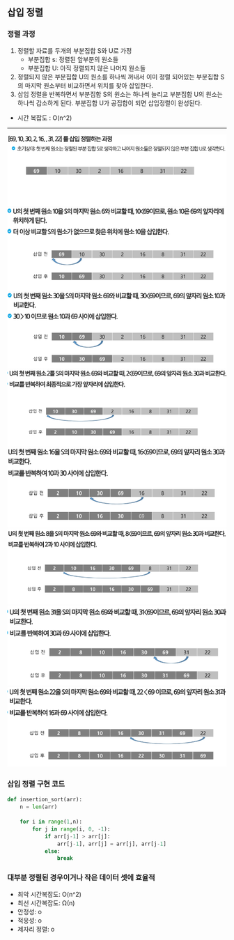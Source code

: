 ## 삽입 정렬
### 정렬 과정
1. 정렬할 자료를 두개의 부분집합 S와 U로 가정
    - 부분집합 s: 정렬된 앞부분의 원소들
    - 부분집합 U: 아직 정렬되지 않은 나머지 원소들
2. 정렬되지 않은 부분집합 U의 원소를 하나씩 꺼내서 이미 정렬 되어있는 부분집합 S의 마지막 원소부터 비교하면서 위치를 찾아 삽입한다.
3. 삽입 정렬을 반복하면서 부분집합 S의 원소는 하나씩 늘리고 부분집합 U의 원소는 하나씩 감소하게 된다. 부분집합 U가 공집합이 되면 삽입정렬이 완성된다.
- 시간 복잡도 : O(n^2)
---
![inser1](./inser1.png)
![inser2](./inser2.png)
![inser3](./inser3.png)
![inser4](./inser4.png)
![inser5](./inser5.png)
![inser6](./inser6.png)
![inser7](./inser7.png)
![inser8](./inser8.png)
### 삽입 정렬 구현 코드
```python
def insertion_sort(arr):
    n = len(arr)

    for i in range(1,n):
        for j in range(i, 0, -1):
            if arr[j-1] > arr[j]:
                arr[j-1], arr[j] = arr[j], arr[j-1]
            else:
                break
```
### 대부분 정렬된 경우이거나 작은 데이터 셋에 효율적
- 최악 시간복잡도: O(n^2)
- 최선 시간복잡도: Ω(n)
- 안정성: o
- 적응성: o
- 제자리 정렬: o
